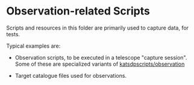 # Observation-related Scripts
Scripts and resources in this folder are primarily used to capture data, for tests.

Typical examples are:

* Observation scripts, to be executed in a telescope "capture session".
Some of these are specialized variants of [katsdpscripts/observation](https://github.com/ska-sa/katsdpscripts/tree/master/observation)


* Target catalogue files used for observations.
